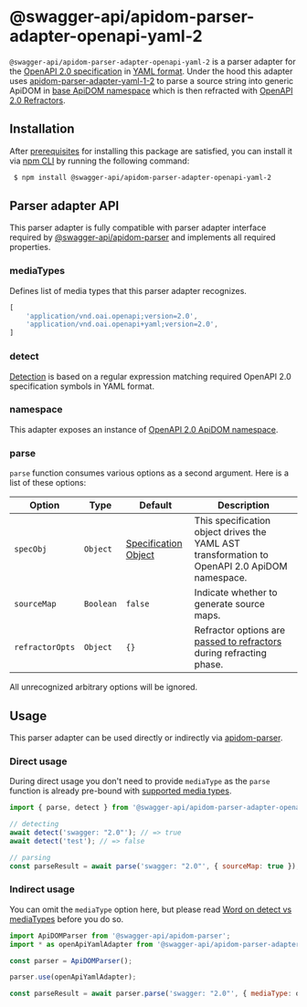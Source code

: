 # @swagger-api/apidom-parser-adapter-openapi-yaml-2

`@swagger-api/apidom-parser-adapter-openapi-yaml-2` is a parser adapter for the [OpenAPI 2.0 specification](https://github.com/OAI/OpenAPI-Specification/blob/main/versions/2.0.md) in [YAML format](https://yaml.org/spec/1.2/spec.html).
Under the hood this adapter uses [apidom-parser-adapter-yaml-1-2](https://github.com/swagger-api/apidom/tree/main/packages/apidom-parser-adapter-yaml-1-2)
to parse a source string into generic ApiDOM in [base ApiDOM namespace](https://github.com/swagger-api/apidom/tree/main/packages/apidom#base-namespace)
which is then refracted with [OpenAPI 2.0 Refractors](https://github.com/swagger-api/apidom/tree/main/packages/apidom-ns-openapi-2#refractors).

## Installation

After [prerequisites](https://github.com/swagger-api/apidom/blob/main/README.md#prerequisites) for installing this package are satisfied, you can install it
via [npm CLI](https://docs.npmjs.com/cli) by running the following command:

```sh
 $ npm install @swagger-api/apidom-parser-adapter-openapi-yaml-2
```

## Parser adapter API

This parser adapter is fully compatible with parser adapter interface required by [@swagger-api/apidom-parser](https://github.com/swagger-api/apidom/tree/main/packages/apidom-parser#mounting-parser-adapters)
and implements all required properties.

### mediaTypes

Defines list of media types that this parser adapter recognizes.

```js
[
    'application/vnd.oai.openapi;version=2.0',
    'application/vnd.oai.openapi+yaml;version=2.0',
]
```

### detect

[Detection](https://github.com/swagger-api/apidom/blob/main/packages/apidom-parser-adapter-openapi-yaml-3-0/src/adapter.ts#L11) is based on a regular expression matching required OpenAPI 2.0 specification symbols in YAML format.

### namespace

This adapter exposes an instance of [OpenAPI 2.0 ApiDOM namespace](https://github.com/swagger-api/apidom/tree/main/packages/apidom-ns-openapi-2#openapi-20-namespace).

### parse

`parse` function consumes various options as a second argument. Here is a list of these options:

Option | Type | Default | Description
--- | --- | --- | ---
<a name="specObj"></a>`specObj` | `Object` | [Specification Object](https://github.com/swagger-api/apidom/blob/main/packages/apidom-ns-openapi-2/src/refractor/specification.ts) | This specification object drives the YAML AST transformation to OpenAPI 2.0 ApiDOM namespace.
<a name="sourceMap"></a>`sourceMap` | `Boolean` | `false` | Indicate whether to generate source maps.
<a name="refractorOpts"></a>`refractorOpts` | `Object` | `{}` | Refractor options are [passed to refractors](https://github.com/swagger-api/apidom/tree/main/packages/apidom-ns-openapi-2#refractor-plugins) during refracting phase.

All unrecognized arbitrary options will be ignored.

## Usage

This parser adapter can be used directly or indirectly via [apidom-parser](https://github.com/swagger-api/apidom/tree/main/packages/apidom-parser).

### Direct usage

During direct usage you don't need to provide `mediaType` as the `parse` function is already pre-bound
with [supported media types](#mediatypes).

```js
import { parse, detect } from '@swagger-api/apidom-parser-adapter-openapi-yaml-2';

// detecting
await detect('swagger: "2.0"'); // => true
await detect('test'); // => false

// parsing
const parseResult = await parse('swagger: "2.0"', { sourceMap: true });
```

### Indirect usage

You can omit the `mediaType` option here, but please read [Word on detect vs mediaTypes](https://github.com/swagger-api/apidom/tree/main/packages/apidom-parser#word-on-detect-vs-mediatypes) before you do so.

```js
import ApiDOMParser from '@swagger-api/apidom-parser';
import * as openApiYamlAdapter from '@swagger-api/apidom-parser-adapter-openapi-yaml-2';

const parser = ApiDOMParser();

parser.use(openApiYamlAdapter);

const parseResult = await parser.parse('swagger: "2.0"', { mediaType: openApiYamlAdapter.mediaTypes.latest('yaml') });
```
